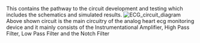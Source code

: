 This contains the pathway to the circuit development and testing which includes the schematics and simulated results.
![ECG_circuit_diagram](https://github.com/user-attachments/assets/961b97d7-e04a-4909-8d83-8a8155309220)
Above shown circuit is the main circuitry of the analog heart ecg monitoring device and it mainly consists of the Instrumentational Amplifier, High Pass Filter, Low Pass Filter and the Notch Filter
